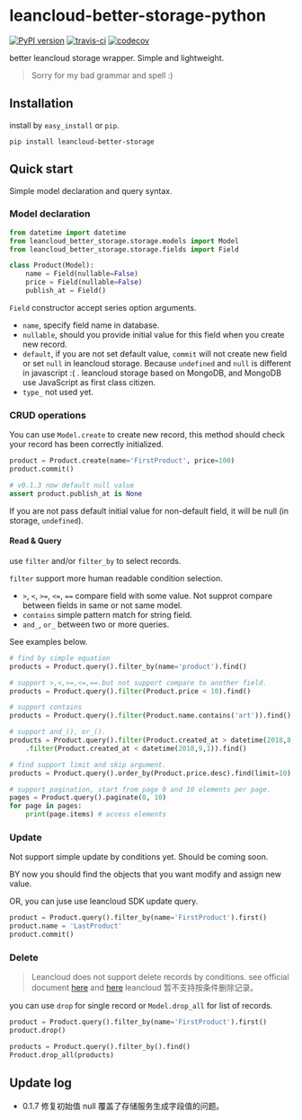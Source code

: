 # leancloud-better-storage-python

[![PyPI version](https://badge.fury.io/py/leancloud-better-storage.svg)](https://badge.fury.io/py/leancloud-better-storage)
[![travis-ci](https://www.travis-ci.com/nnnewb/leancloud-better-storage-python.svg?branch=master)](https://www.travis-ci.com/nnnewb/leancloud-better-storage-python)
[![codecov](https://codecov.io/gh/nnnewb/leancloud-better-storage-python/branch/master/graph/badge.svg)](https://codecov.io/gh/nnnewb/leancloud-better-storage-python)

better leancloud storage wrapper. Simple and lightweight.

> Sorry for my bad grammar and spell :)

## Installation

install by `easy_install` or `pip`.

```commandline
pip install leancloud-better-storage
```

## Quick start

Simple model declaration and query syntax.

### Model declaration

```python
from datetime import datetime
from leancloud_better_storage.storage.models import Model
from leancloud_better_storage.storage.fields import Field

class Product(Model):
    name = Field(nullable=False)
    price = Field(nullable=False)
    publish_at = Field()
```

`Field` constructor accept series option arguments.

- `name`, specify field name in database.
- `nullable`, should you provide initial value for this field when you create new record.
- `default`, if you are not set default value, `commit` will not create new field or set `null` in leancloud storage. Because `undefined` and `null` is different in javascript :( . leancloud storage based on MongoDB, and MongoDB use JavaScript as first class citizen.
- `type_` not used yet.

### CRUD operations

You can use `Model.create` to create new record, this method should check your record has been correctly initialized.

```python
product = Product.create(name='FirstProduct', price=100)
product.commit()

# v0.1.3 now default null value
assert product.publish_at is None
```

If you are not pass default initial value for non-default field, it will be null (in storage, `undefined`).

#### Read & Query

use `filter` and/or `filter_by` to select records.

`filter` support more human readable condition selection.

- `>`, `<`, `>=`, `<=`, `==` compare field with some value. Not supprot compare between fields in same or not same model.
- `contains` simple pattern match for string field.
- `and_`, `or_` between two or more queries.

See examples below.

```python
# find by simple equation
products = Product.query().filter_by(name='product').find()

# support >,<,>=,<=,==.but not support compare to another field.
products = Product.query().filter(Product.price < 10).find()

# support contains
products = Product.query().filter(Product.name.contains('art')).find()

# support and_(), or_().
products = Product.query().filter(Product.created_at > datetime(2018,8,1)).and_() \
    .filter(Product.created_at < datetime(2018,9,1)).find()

# find support limit and skip argument.
products = Product.query().order_by(Product.price.desc).find(limit=10)

# support pagination, start from page 0 and 10 elements per page.
pages = Product.query().paginate(0, 10)
for page in pages:
    print(page.items) # access elements
```

### Update

Not support simple update by conditions yet. Should be coming soon.

BY now you should find the objects that you want modify and assign new value.

OR, you can juse use leancloud SDK update query.

```python
product = Product.query().filter_by(name='FirstProduct').first()
product.name = 'LastProduct'
product.commit()
```

### Delete

> Leancloud does not support delete records by conditions.
> see official document [here](https://leancloud.cn/docs/cql_guide.html#hash-1335458389) and [here](https://leancloud.cn/docs/dotnet_guide.html#hash664090316)
> leancloud 暂不支持按条件删除记录。

you can use `drop` for single record or `Model.drop_all` for list of records.

```python
product = Product.query().filter_by(name='FirstProduct').first()
product.drop()

products = Product.query().filter_by().find()
Product.drop_all(products)
```

## Update log

- 0.1.7 修复初始值 null 覆盖了存储服务生成字段值的问题。

